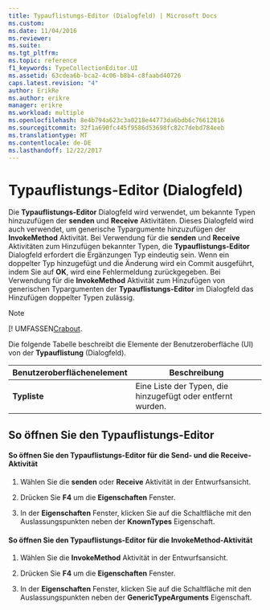 ```yaml
---
title: Typauflistungs-Editor (Dialogfeld) | Microsoft Docs
ms.custom: 
ms.date: 11/04/2016
ms.reviewer: 
ms.suite: 
ms.tgt_pltfrm: 
ms.topic: reference
f1_keywords: TypeCollectionEditor.UI
ms.assetid: 63cdea6b-bca2-4c06-b8b4-c8faabd40726
caps.latest.revision: "4"
author: ErikRe
ms.author: erikre
manager: erikre
ms.workload: multiple
ms.openlocfilehash: 8e4b794a623c3a0218e44773da6bdb6c76612816
ms.sourcegitcommit: 32f1a690fc445f9586d53698fc82c7debd784eeb
ms.translationtype: MT
ms.contentlocale: de-DE
ms.lasthandoff: 12/22/2017
---
```

# <a name="type-collection-editor-dialog-box"></a>Typauflistungs-Editor (Dialogfeld)
Die **Typauflistungs-Editor** Dialogfeld wird verwendet, um bekannte Typen hinzuzufügen der **senden** und **Receive** Aktivitäten. Dieses Dialogfeld wird auch verwendet, um generische Typargumente hinzuzufügen der **InvokeMethod** Aktivität. Bei Verwendung für die **senden** und **Receive** Aktivitäten zum Hinzufügen bekannter Typen, die **Typauflistungs-Editor** Dialogfeld erfordert die Ergänzungen Typ eindeutig sein. Wenn ein doppelter Typ hinzugefügt und die Änderung wird ein Commit ausgeführt, indem Sie auf **OK**, wird eine Fehlermeldung zurückgegeben. Bei Verwendung für die **InvokeMethod** Aktivität zum Hinzufügen von generischen Typargumenten der **Typauflistungs-Editor** im Dialogfeld das Hinzufügen doppelter Typen zulässig.  
  
> [!NOTE]
>  [! UMFASSEN[Crabout](/dotnet/framework/wcf/feature-details/data-contract-known-types).  
  
 Die folgende Tabelle beschreibt die Elemente der Benutzeroberfläche (UI) von der **Typauflistung** (Dialogfeld).  
  
|Benutzeroberflächenelement|Beschreibung|  
|----------------|-----------------|  
|**Typliste**|Eine Liste der Typen, die hinzugefügt oder entfernt wurden.|  
  
## <a name="to-bring-up-the-type-collection-editor"></a>So öffnen Sie den Typauflistungs-Editor  
  
#### <a name="to-bring-up-the-type-collection-editor-for-the-send-and-receive-activities"></a>So öffnen Sie den Typauflistungs-Editor für die Send- und die Receive-Aktivität  
  
1.  Wählen Sie die **senden** oder **Receive** Aktivität in der Entwurfsansicht.  
  
2.  Drücken Sie **F4** um die **Eigenschaften** Fenster.  
  
3.  In der **Eigenschaften** Fenster, klicken Sie auf die Schaltfläche mit den Auslassungspunkten neben der **KnownTypes** Eigenschaft.  
  
#### <a name="to-bring-up-the-type-collection-editor-for-the-invokemethod-activity"></a>So öffnen Sie den Typauflistungs-Editor für die InvokeMethod-Aktivität  
  
1.  Wählen Sie die **InvokeMethod** Aktivität in der Entwurfsansicht.  
  
2.  Drücken Sie **F4** um die **Eigenschaften** Fenster.  
  
3.  In der **Eigenschaften** Fenster, klicken Sie auf die Schaltfläche mit den Auslassungspunkten neben der **GenericTypeArguments** Eigenschaft.